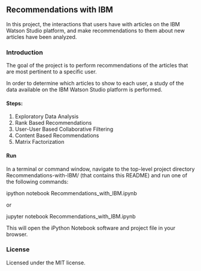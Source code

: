 
## Recommendations with IBM

In this project, the interactions that users have with articles on the IBM Watson Studio platform, and make recommendations to them about new articles have been analyzed.

### Introduction

The goal of the project is to perform recommendations of the articles that are most pertinent to a specific user.

In order to determine which articles to show to each user, a study of the data available on the IBM Watson Studio platform is performed.

#### Steps:
1. Exploratory Data Analysis 
2. Rank Based Recommendations
3. User-User Based Collaborative Filtering
4. Content Based Recommendations 
5. Matrix Factorization

#### Run
In a terminal or command window, navigate to the top-level project directory Recommendations-with-IBM/ (that contains this README) and run one of the following commands:

ipython notebook Recommendations_with_IBM.ipynb

or

jupyter notebook Recommendations_with_IBM.ipynb

This will open the iPython Notebook software and project file in your browser.

### License

Licensed under the MIT license.
